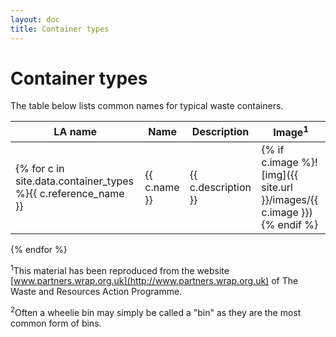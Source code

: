 ```yaml
---
layout: doc
title: Container types
---
```


# Container types

The table below lists common names for typical waste containers.

LA name | Name  | Description | Image<sup>1</sup>
--------|-------|------------ |------------------
{% for c in site.data.container_types %}{{ c.reference_name }} | {{ c.name }} | {{ c.description }} | {% if c.image %}![img]({{ site.url }}/images/{{ c.image }}){% endif %}
{% endfor %}


<sup>1</sup>This material has been reproduced from the website [www.partners.wrap.org.uk](http://www.partners.wrap.org.uk) of The Waste and Resources Action Programme.

<sup>2</sup>Often a wheelie bin may simply be called a "bin" as they are the most common form of bins.
